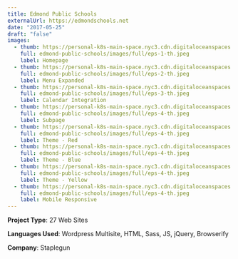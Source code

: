 ```yaml
---
title: Edmond Public Schools
externalUrl: https://edmondschools.net
date: "2017-05-25"
draft: "false"
images:
  - thumb: https://personal-k8s-main-space.nyc3.cdn.digitaloceanspaces.com/thecodeboss.dev/projects/edmond-public-schools/thumbnail/eps-1-th.jpeg
    full: edmond-public-schools/images/full/eps-1-th.jpeg
    label: Homepage
  - thumb: https://personal-k8s-main-space.nyc3.cdn.digitaloceanspaces.com/thecodeboss.dev/projects/edmond-public-schools/thumbnail/eps-2-th.jpeg
    full: edmond-public-schools/images/full/eps-2-th.jpeg
    label: Menu Expanded
  - thumb: https://personal-k8s-main-space.nyc3.cdn.digitaloceanspaces.com/thecodeboss.dev/projects/edmond-public-schools/thumbnail/eps-3-th.jpeg
    full: edmond-public-schools/images/full/eps-3-th.jpeg
    label: Calendar Integration
  - thumb: https://personal-k8s-main-space.nyc3.cdn.digitaloceanspaces.com/thecodeboss.dev/projects/edmond-public-schools/thumbnail/eps-4-th.jpeg
    full: edmond-public-schools/images/full/eps-4-th.jpeg
    label: Subpage
  - thumb: https://personal-k8s-main-space.nyc3.cdn.digitaloceanspaces.com/thecodeboss.dev/projects/edmond-public-schools/thumbnail/eps-red-th.jpeg
    full: edmond-public-schools/images/full/eps-4-th.jpeg
    label: Theme - Red
  - thumb: https://personal-k8s-main-space.nyc3.cdn.digitaloceanspaces.com/thecodeboss.dev/projects/edmond-public-schools/thumbnail/eps-blue-th.jpeg
    full: edmond-public-schools/images/full/eps-4-th.jpeg
    label: Theme - Blue
  - thumb: https://personal-k8s-main-space.nyc3.cdn.digitaloceanspaces.com/thecodeboss.dev/projects/edmond-public-schools/thumbnail/eps-yellow-th.jpeg
    full: edmond-public-schools/images/full/eps-4-th.jpeg
    label: Theme - Yellow
  - thumb: https://personal-k8s-main-space.nyc3.cdn.digitaloceanspaces.com/thecodeboss.dev/projects/edmond-public-schools/thumbnail/eps-responsive-th.jpeg
    full: edmond-public-schools/images/full/eps-4-th.jpeg
    label: Mobile Responsive
---
```

**Project Type**: 27 Web Sites

**Languages Used**: Wordpress Multisite, HTML, Sass, JS, jQuery, Browserify

**Company**: Staplegun
